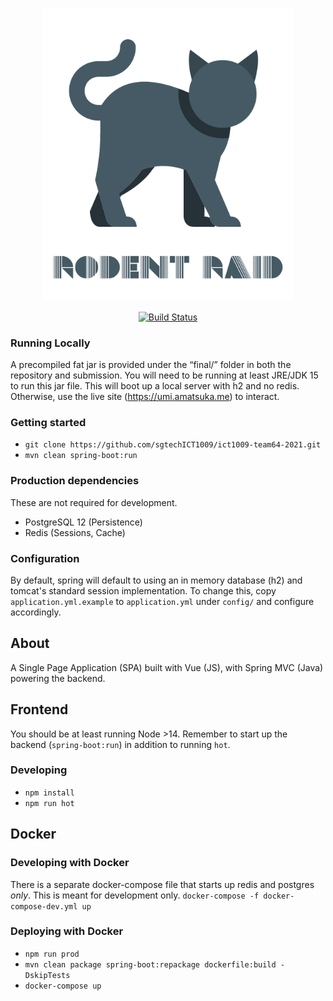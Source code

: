 <p align="center"><img src="/assets/logo.png" width="400"></p>
<p align="center">
<a href="https://github.com/sgtechICT1009/ict1009-team64-2021/actions"><img src="https://github.com/sgtechICT1009/ict1009-team64-2021/workflows/CI/badge.svg?branch=main" alt="Build Status"></a>
</p>

### Running Locally
A precompiled fat jar is provided under the “final/” folder in both the repository and submission. You will need to be running at least JRE/JDK 15 to run this jar file. This will boot up a local server with h2 and no redis. Otherwise, use the live site (https://umi.amatsuka.me) to interact.

### Getting started

- `git clone https://github.com/sgtechICT1009/ict1009-team64-2021.git`
- `mvn clean spring-boot:run`

### Production dependencies

These are not required for development.

- PostgreSQL 12 (Persistence)
- Redis (Sessions, Cache)

### Configuration

By default, spring will default to using an in memory database (h2) and tomcat's standard session implementation. To
change this, copy `application.yml.example` to `application.yml` under `config/` and configure accordingly.

## About

A Single Page Application (SPA) built with Vue (JS), with Spring MVC (Java) powering the backend. 

## Frontend
You should be at least running Node >14. Remember to start up the backend (`spring-boot:run`) in addition to running `hot`.

### Developing
- `npm install`
- `npm run hot`


## Docker

### Developing with Docker

There is a separate docker-compose file that starts up redis and postgres *only*. This is meant for development only.
`docker-compose -f docker-compose-dev.yml up`

### Deploying with Docker
- `npm run prod`
- `mvn clean package spring-boot:repackage dockerfile:build -DskipTests`
- `docker-compose up`
